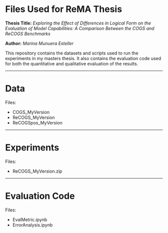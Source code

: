 # Files Used for ReMA Thesis

**Thesis Title:** _Exploring the Effect of Differences in Logical Form on the Evaluation of Model Capabilities: A Comparison Between the COGS and ReCOGS Benchmarks_

**Author:** _Marina Munuera Esteller_


This repository contains the datasets and scripts used to run the experiments in my masters thesis. It also contains the evaluation code used for both the quantitative and qualitative evaluation of the results.

---------
# Data

Files:
- COGS_MyVersion
- ReCOGS_MyVersion
- ReCOGSpos_MyVersion


---------
# Experiments

Files:
- ReCOGS_MyVersion.zip


---------
# Evaluation Code

Files:
- EvalMetric.ipynb
- ErrorAnalysis.ipynb



